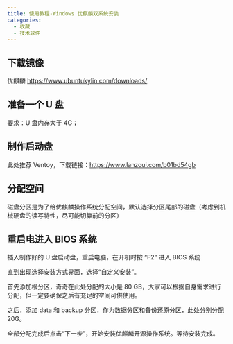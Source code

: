 ```yaml
---
title: 使用教程-Windows 优麒麟双系统安装
categories:
  - 收藏
  - 技术软件
---
```


## 下载镜像

优麒麟
<https://www.ubuntukylin.com/downloads/>

## 准备一个 U 盘

要求：U 盘内存大于 4G；

## 制作启动盘

此处推荐 Ventoy，下载链接：<https://www.lanzoui.com/b01bd54gb>

## 分配空间

磁盘分区是为了给优麒麟操作系统分配空间，默认选择分区尾部的磁盘（考虑到机械硬盘的读写特性，尽可能切靠前的分区）

## 重启电进入 BIOS 系统

插入制作好的 U 盘启动盘，重启电脑，在开机时按 “F2” 进入 BIOS 系统

直到出现选择安装方式界面，选择“自定义安装”。

首先添加根分区，奇奇在此处分配的大小是 80 GB，大家可以根据自身需求进行分配，但一定要确保之后有充足的空间可供使用。

之后，添加 data 和 backup 分区，作为数据分区和备份还原分区，此处分别分配 20G。

全部分配完成后点击“下一步”，开始安装优麒麟开源操作系统。等待安装完成。
